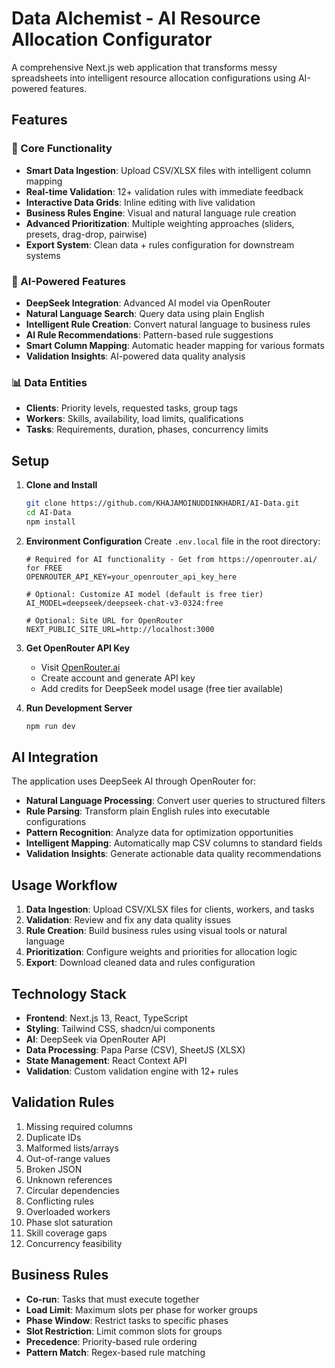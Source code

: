 # Data Alchemist - AI Resource Allocation Configurator

A comprehensive Next.js web application that transforms messy spreadsheets into intelligent resource allocation configurations using AI-powered features.

## Features

### 🚀 Core Functionality

- **Smart Data Ingestion**: Upload CSV/XLSX files with intelligent column mapping
- **Real-time Validation**: 12+ validation rules with immediate feedback
- **Interactive Data Grids**: Inline editing with live validation
- **Business Rules Engine**: Visual and natural language rule creation
- **Advanced Prioritization**: Multiple weighting approaches (sliders, presets, drag-drop, pairwise)
- **Export System**: Clean data + rules configuration for downstream systems

### 🤖 AI-Powered Features

- **DeepSeek Integration**: Advanced AI model via OpenRouter
- **Natural Language Search**: Query data using plain English
- **Intelligent Rule Creation**: Convert natural language to business rules
- **AI Rule Recommendations**: Pattern-based rule suggestions
- **Smart Column Mapping**: Automatic header mapping for various formats
- **Validation Insights**: AI-powered data quality analysis

### 📊 Data Entities

- **Clients**: Priority levels, requested tasks, group tags
- **Workers**: Skills, availability, load limits, qualifications
- **Tasks**: Requirements, duration, phases, concurrency limits

## Setup

1. **Clone and Install**

   ```bash
   git clone https://github.com/KHAJAMOINUDDINKHADRI/AI-Data.git
   cd AI-Data
   npm install
   ```

2. **Environment Configuration**
   Create `.env.local` file in the root directory:

   ```env
   # Required for AI functionality - Get from https://openrouter.ai/ for FREE
   OPENROUTER_API_KEY=your_openrouter_api_key_here

   # Optional: Customize AI model (default is free tier)
   AI_MODEL=deepseek/deepseek-chat-v3-0324:free

   # Optional: Site URL for OpenRouter
   NEXT_PUBLIC_SITE_URL=http://localhost:3000
   ```

3. **Get OpenRouter API Key**

   - Visit [OpenRouter.ai](https://openrouter.ai)
   - Create account and generate API key
   - Add credits for DeepSeek model usage (free tier available)

4. **Run Development Server**
   ```bash
   npm run dev
   ```


## AI Integration

The application uses DeepSeek AI through OpenRouter for:

- **Natural Language Processing**: Convert user queries to structured filters
- **Rule Parsing**: Transform plain English rules into executable configurations
- **Pattern Recognition**: Analyze data for optimization opportunities
- **Intelligent Mapping**: Automatically map CSV columns to standard fields
- **Validation Insights**: Generate actionable data quality recommendations

## Usage Workflow

1. **Data Ingestion**: Upload CSV/XLSX files for clients, workers, and tasks
2. **Validation**: Review and fix any data quality issues
3. **Rule Creation**: Build business rules using visual tools or natural language
4. **Prioritization**: Configure weights and priorities for allocation logic
5. **Export**: Download cleaned data and rules configuration

## Technology Stack

- **Frontend**: Next.js 13, React, TypeScript
- **Styling**: Tailwind CSS, shadcn/ui components
- **AI**: DeepSeek via OpenRouter API
- **Data Processing**: Papa Parse (CSV), SheetJS (XLSX)
- **State Management**: React Context API
- **Validation**: Custom validation engine with 12+ rules

## Validation Rules

1. Missing required columns
2. Duplicate IDs
3. Malformed lists/arrays
4. Out-of-range values
5. Broken JSON
6. Unknown references
7. Circular dependencies
8. Conflicting rules
9. Overloaded workers
10. Phase slot saturation
11. Skill coverage gaps
12. Concurrency feasibility

## Business Rules

- **Co-run**: Tasks that must execute together
- **Load Limit**: Maximum slots per phase for worker groups
- **Phase Window**: Restrict tasks to specific phases
- **Slot Restriction**: Limit common slots for groups
- **Precedence**: Priority-based rule ordering
- **Pattern Match**: Regex-based rule matching
